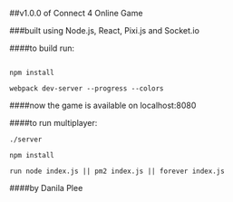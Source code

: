 ##v1.0.0 of Connect 4 Online Game

###built using Node.js, React, Pixi.js and Socket.io

####to build run:
```

npm install

webpack dev-server --progress --colors

```

####now the game is available on localhost:8080

####to run multiplayer:

```
./server

npm install

run node index.js || pm2 index.js || forever index.js

```

####by Danila Plee
